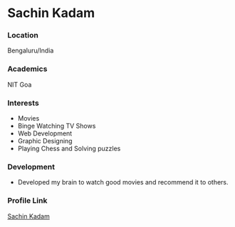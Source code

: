 # Sachin Kadam

### Location

Bengaluru/India

### Academics

NIT Goa

### Interests

- Movies
- Binge Watching TV Shows
- Web Development
- Graphic Designing
- Playing Chess and Solving puzzles


### Development

- Developed my brain to watch good movies and recommend it to others.


### Profile Link

[Sachin Kadam](https://github.com/sachin433)